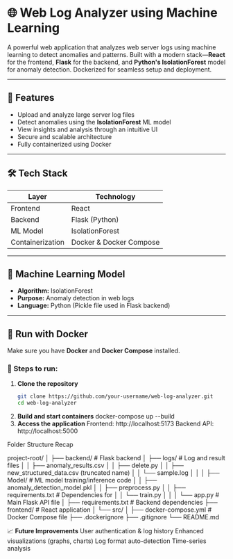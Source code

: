 # 🌐 Web Log Analyzer using Machine Learning

A powerful web application that analyzes web server logs using machine learning to detect anomalies and patterns. Built with a modern stack—**React** for the frontend, **Flask** for the backend, and **Python's IsolationForest** model for anomaly detection. Dockerized for seamless setup and deployment.

---

## 🚀 Features

- Upload and analyze large server log files
- Detect anomalies using the **IsolationForest** ML model
- View insights and analysis through an intuitive UI
- Secure and scalable architecture
- Fully containerized using Docker

---

## 🛠️ Tech Stack

| Layer       | Technology        |
|-------------|-------------------|
| Frontend    | React             |
| Backend     | Flask (Python)    |
| ML Model    | IsolationForest   |
| Containerization | Docker & Docker Compose |

---

## 🧠 Machine Learning Model

- **Algorithm:** IsolationForest  
- **Purpose:** Anomaly detection in web logs  
- **Language:** Python (Pickle file used in Flask backend)

---

## 🐳 Run with Docker

Make sure you have **Docker** and **Docker Compose** installed.

### 🔧 Steps to run:

1. **Clone the repository**
   ```bash
   git clone https://github.com/your-username/web-log-analyzer.git
   cd web-log-analyzer
2. **Build and start containers**
    docker-compose up --build
3. **Access the application**
    Frontend: http://localhost:5173
    Backend API: http://localhost:5000

Folder Structure Recap

project-root/
│
├── backend/                      # Flask backend
│   ├── logs/                     # Log and result files
│   │   ├── anomaly_results.csv
│   │   ├── delete.py
│   │   ├── new_structured_data.csv (truncated name)
│   │   └── sample.log
│   │
│   ├── Model/                    # ML model training/inference code
│   │   ├── anomaly_detection_model.pkl
│   │   ├── preprocess.py
│   │   ├── requirements.txt      # Dependencies for 
│   │   └── train.py
│   │
│   └── app.py                    # Main Flask API file
│   ├── requirements.txt              # Backend dependencies
├── frontend/ # React application
│   └── src/
│
├── docker-compose.yml            # Docker Compose file
├── .dockerignore
├── .gitignore
└── README.md



📈 **Future Improvements**
User authentication & log history
Enhanced visualizations (graphs, charts)
Log format auto-detection
Time-series analysis